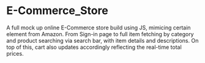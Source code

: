 # E-Commerce_Store

A full mock up online E-Commerce store build using JS, mimicing certain element from Amazon. From Sign-in page to full item fetching by category and product searching via search bar, with item details and descriptions. On top of this, cart also updates accordingly reflecting the real-time total prices.